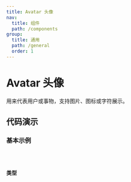```yaml
---
title: Avatar 头像
nav:
  title: 组件
  path: /components
group:
  title: 通用
  path: /general
  order: 1
---
```


# Avatar 头像

用来代表用户或事物，支持图片、图标或字符展示。

## 代码演示

### 基本示例

<code src="./demo/demo01.tsx" />

### 类型

<code src="./demo/demo02.tsx" />
